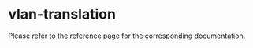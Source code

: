 # vlan-translation

Please refer to the [reference page](https://docs.infrahub.app/schema-library/reference/vlan-translation) for the corresponding documentation.
